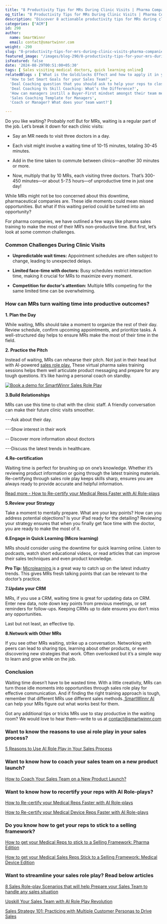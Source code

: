 ```yaml
---
title: "8 Productivity Tips for MRs During Clinic Visits | Pharma Companies' Guide "
og_title: "8 Productivity Tips for MRs During Clinic Visits | Pharma Companies' Guide "
description: "Discover 8 actionable productivity tips for MRs during clinic visits with SmartWinnr Sales Role Play. Learn how pharma companies can turn waiting time into pitching practice, recertification, and quick online learning"
categories: ["ACM"]
id: 290
author:
  name: SmartWinnr
  email: contact@smartwinnr.com
weight: -290
slug: "8-productivity-tips-for-mrs-during-clinic-visits-pharma-companies-guide"
featured_image: "/images/blog-290/8-productivity-tips-for-your-mrs-during-doctors-clinic-visits.png"
isFeatured: false
date: '2024-08-29T00:51:00+05:30'
tags: [ Sales visiting medical doctors, quick learning online]
relatedBlogs : ['What is the Goldilocks Effect and how to apply it in your business?',
  'How to Set Smart Goals for your Sales Team?',
  'Deal Coaching question that you should ask to help your reps to close more deals',
  'Deal Coaching Vs Skill Coaching: What’s the Difference?',
  'How can managers instill a Buyer-First mindset amongst their team members?',
  'Sales Coaching Template for Managers',
  'Coach or Manager? What does your team want?']

---
```



 
<p>Do you like waiting? Probably not! But for MRs, waiting is a regular part of the job. Let’s break it down for each clinic visits: </p>
<ul>
<li><p> Say an MR needs to visit three doctors in a day.</p> </li>

<li><p> Each visit might involve a waiting time of 10-15 minutes, totaling 30-45 minutes. </P></li>

<li><p> Add in the time taken to commute between clinics—another 30 minutes or more. </p></li>

<li><p> Now, multiply that by 10 MRs, each visiting three doctors. That’s 300-450 minutes—or about 5-7.5 hours—of unproductive time in just one day! </p></li>
</ul>


<p>While MRs might not be too concerned about this downtime, pharmaceutical companies are. These idle moments could mean missed opportunities. But what if this waiting period could be turned into an opportunity? </p>


<p>For pharma companies, we have outlined a few ways like pharma sales training to make the most of their MR’s non-productive time. But first, let’s look at some common challenges. </p>

 

<h3 class="ml-bold-text ml-margin-top-bottom20"> Common Challenges During Clinic Visits </h3>
<ul>
<li><p><b> Unpredictable wait times:</b> Appointment schedules are often subject to change, leading to unexpected delays.</p> </li>

<li><p> <b>Limited face-time with doctors:</b> Busy schedules restrict interaction time, making it crucial for MRs to maximize every moment. </p></li>

<li><p><b>Competition for doctor's attention:</b> Multiple MRs competing for the same limited time can be overwhelming.</p> </li>

 </ul>

<h3 class="ml-bold-text ml-margin-top-bottom20">How can MRs turn waiting time into productive outcomes? </h3>

<p><b>1. Plan the Day</b></p>

<p>While waiting, MRs should take a moment to organize the rest of their day. Review schedule, confirm upcoming appointments, and prioritize tasks. A well-structured day helps to ensure MRs make the most of their time in the field. </p>

<p><b> 2. Practice the Pitch </b></p>

<p>Instead of waiting, MRs can rehearse their pitch. Not just in their head but with AI-powered <a href="https://www.smartwinnr.com/post/upskill-your-sales-team-with-ai-role-play-revolution/" target="_blank" class=""> sales role play.</a> These virtual pharma sales training sessions helps them well articulate product messaging and prepare for any tough questions. It’s like having a personal coach on standby.  </p>
<p>
<a href="https://www.smartwinnr.com/neo-ai-pilot-registration/">
    <img src="/images/blog-290/sales-role-play-Pharma.png" alt="Book a demo for SmartWinnr Sales Role Play ">
</a>
</p>


<p><b>3.Build Relationships</b></p>

<p>MRs can use this time to chat with the clinic staff. A friendly conversation can make their future clinic visits smoother.  </p>

<p>---Ask about their day.</p>

<p>---Show interest in their work </p>

<p>-- Discover more information about doctors </p>

<p>---Discuss the latest trends in healthcare. </p>

<p><b>4.Re-certification</b></p>

<p>Waiting time is perfect for brushing up on one’s knowledge. Whether it’s reviewing product information or going through the latest training materials. Re-certifying through sales role play keeps skills sharp, ensures you are always ready to provide accurate and helpful information. </p>

<a href="https://www.smartwinnr.com/post/how-to-re-certify-your-medical-reps-faster-with-ai-role-plays/" target="_blank" class=""> <u>Read more - How to Re-certify your Medical Reps Faster with AI Role-plays</u></a> 

<p><b> 5.Review your Strategy </b></p>

<p>Take a moment to mentally prepare. What are your key points? How can you address potential objections? Is your iPad ready for the detailing? Reviewing your strategy ensures that when you finally get face time with the doctor, you are ready to make the most of it. </p>

<p><b> 6.Engage in Quick Learning (Micro learning) </b></p>

<p>MRs should consider using the downtime for quick learning online. Listen to podcasts, watch short educational videos, or read articles that can improve their sales techniques and even product knowledge.  </p>

<div class="ml_pro_tip ml-margin-bottom20">
  <p><b>Pro Tip:</b> <a href="https://www.smartwinnr.com/post/microlearning-an-effective-way-to-train-millennials/" target="_blank" class="">Microlearning </a>is a great way to catch up on the latest industry trends. This gives MRs fresh talking points that can be relevant to the doctor’s practice.</p> 
</div>



<p><b> 7.Update your CRM </b></p>

<p>MRs, if you use a CRM, waiting time is great for updating data on CRM. Enter new data, note down key points from previous meetings, or set reminders for follow-ups. Keeping CRMs up to date ensures you don’t miss any opportunities. </p>

<p>Last but not least, an effective tip. </p>

<p><b> 8.Network with Other MRs </b></p>

<p>If you see other MRs waiting, strike up a conversation. Networking with peers can lead to sharing tips, learning about other products, or even discovering new strategies that work. Often overlooked but it’s a simple way to learn and grow while on the job. </p>

 <h3 class="ml-bold-text ml-margin-top-bottom20">Conclusion </h3>

<p>Waiting time doesn’t have to be wasted time. With a little creativity, MRs can turn those idle moments into opportunities through sales role play for effective communication. And if finding the right training approach is tough, remember that different MRs use different sales methods.<a href="https://www.smartwinnr.com/product/two-way-ai-role-plays/" target="_blank" class=""> SmartWinnr AI </a> can help your MRs figure out what works best for them.</p>

<p>Got any additional tips or tricks MRs use to stay productive in the waiting room? We would love to hear them—write to us at <a href="mailto:contact@smartwinnr.com" target="_blank" class=""><span>contact@smartwinnr.com</span></a></p>

<h3 class="ml-bold-text ml-margin-top-bottom20"> Want to know the reasons to use ai role play in your sales process? </h3>

 <a href="https://www.smartwinnr.com/post/5-reasons-to-use-ai-role-play-in-your-sales-process/" target="_blank" class="">5 Reasons to Use AI Role Play in Your Sales Process </a>

<h3 class="ml-bold-text ml-margin-top-bottom20">Want to know how to coach your sales team on a new product launch? </h3>

 <a href="https://www.smartwinnr.com/post/how-to-coach-your-sales-team-on-a-new-product-launch/" target="_blank" class="">How to Coach Your Sales Team on a New Product Launch?  </a>

<h3 class="ml-bold-text ml-margin-top-bottom20"> Want to know how to recertify your reps with AI Role-plays? </h3>

 <a href="https://www.smartwinnr.com/post/how-to-re-certify-your-medical-reps-faster-with-ai-role-plays/" target="_blank" class="">How to Re-certify your Medical Reps Faster with AI Role-plays </a>

<p><a href="https://www.smartwinnr.com/post/how-to-re-certify-your-medical-device-reps-faster-with-ai-role-plays/" target="_blank" class="">
How to Re-certify your Medical Device Reps Faster with AI Role-plays </a><p>

<h3 class="ml-bold-text ml-margin-top-bottom20">Do you know how to get your reps to stick to a selling framework? </h3>

 <a href="https://www.smartwinnr.com/post/how-to-get-your-medical-reps-to-stick-to-a-selling-framework-pharma-edition/" target="_blank" class="">How to get your Medical Reps to stick to a Selling Framework: Pharma Edition </a>

<p><a href="https://www.smartwinnr.com/post/how-to-get-your-medical-sales-reps-stick-to-a-selling-framework-medical-device-edition/" target="_blank" class="">
How to get your Medical Sales Reps Stick to a Selling Framework: Medical Device Edition</a><p>

<h3 class="ml-bold-text ml-margin-top-bottom20">Want to streamline your sales role play? Read below articles </h3>

 <a href="https://www.smartwinnr.com/post/8-sales-role-play-scenarios-that-will-help-prepare-your-sales-team-to-handle-any-sales-situation/" target="_blank" class="">8 Sales Role-play Scenarios that will help Prepare your Sales Team to handle any sales situation </a>

<p><a href="https://www.smartwinnr.com/post/upskill-your-sales-team-with-ai-role-play-revolution/" target="_blank" class="">
Upskill Your Sales Team with AI Role Play Revolution </a><p>

<p><a href="https://www.smartwinnr.com/post/sales-strategy-101-practicing-with-multiple-customer-personas-to-drive-sales/" target="_blank" class="">
Sales Strategy 101: Practicing with Multiple Customer Personas to Drive Sales </a><p>
